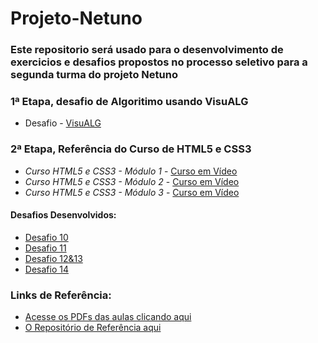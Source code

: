 # Projeto-Netuno

### Este repositorio será usado para o desenvolvimento de exercicios e desafios propostos no processo seletivo para a segunda turma do projeto Netuno

### 1ª Etapa, desafio de Algoritimo usando VisuALG
* Desafio - [VisuALG](https://github.com/patrickluizdev/Projeto-Netuno/blob/main/VisuAlg/NETUNO.ALG)

### 2ª Etapa, Referência do Curso de HTML5 e CSS3
* *Curso HTML5 e CSS3 - Módulo 1* - [Curso em Vídeo](https://www.youtube.com/playlist?list=PLHz_AreHm4dkZ9-atkcmcBaMZdmLHft8n)
* *Curso HTML5 e CSS3 - Módulo 2* - [Curso em Vídeo](https://www.youtube.com/watch?v=vPNIAJ9B4hg&list=PLHz_AreHm4dlUpEXkY1AyVLQGcpSgVF8s)
* *Curso HTML5 e CSS3 - Módulo 3* - [Curso em Vídeo](https://www.youtube.com/watch?v=ofFgnDtn_1c&list=PLHz_AreHm4dmcAviDwiGgHbeEJToxbOpZ)

#### Desafios Desenvolvidos:
* [Desafio 10](https://github.com/patrickluizdev/curso-em-video-desafio10)
* [Desafio 11](https://github.com/patrickluizdev/curso-em-video-desafio11)
* [Desafio 12&13](https://github.com/patrickluizdev/curso-em-video-desafio12e13)
* [Desafio 14](https://github.com/patrickluizdev/curso-em-video-desafio14)




### Links de Referência: 
* [Acesse os PDFs das aulas clicando aqui](https://github.com/gustavoguanabara/html-css/tree/master/aulas-pdf)
* [O Repositório de Referência aqui](https://github.com/gustavoguanabara/html-css/blob/master/README.md)
